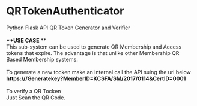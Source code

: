 # QRTokenAuthenticator
Python Flask API QR Token Generator and Verifier
<br>
<br><b>**USE CASE</b>
**
<br>This sub-system can be used to generate QR Membership and Access tokens that expire. The advantage is that unlike other Membership QR Based Membership systems.
<br>
<br>To generate a new tocken make an internal call the API suing the url below
<br>**https://<URL>/Generatekey?MemberID=KCSFA/SM/2017/0114&CertID=0001**
<br>
<br>To verify a QR Tocken
 <br>Just Scan the QR Code. 
